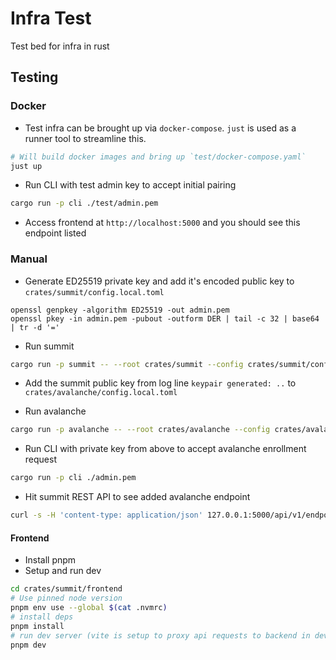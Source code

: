 # Infra Test

Test bed for infra in rust

## Testing

### Docker

- Test infra can be brought up via `docker-compose`. `just` is used as a runner tool to streamline this.

```sh
# Will build docker images and bring up `test/docker-compose.yaml`
just up
```

- Run CLI with test admin key to accept initial pairing

```sh
cargo run -p cli ./test/admin.pem
```

- Access frontend at `http://localhost:5000` and you should see this endpoint listed

### Manual

- Generate ED25519 private key and add it's encoded public key to `crates/summit/config.local.toml`

```
openssl genpkey -algorithm ED25519 -out admin.pem
openssl pkey -in admin.pem -pubout -outform DER | tail -c 32 | base64 | tr -d '='
```

- Run summit

```sh
cargo run -p summit -- --root crates/summit --config crates/summit/config.local.toml
```

- Add the summit public key from log line `keypair generated: ..` to `crates/avalanche/config.local.toml`

- Run avalanche

```sh
cargo run -p avalanche -- --root crates/avalanche --config crates/avalanche/config.local.toml
```

- Run CLI with private key from above to accept avalanche enrollment request

```sh
cargo run -p cli ./admin.pem
```

- Hit summit REST API to see added avalanche endpoint

```sh
curl -s -H 'content-type: application/json' 127.0.0.1:5000/api/v1/endpoints | jq
```

#### Frontend

- Install pnpm
- Setup and run dev

```sh
cd crates/summit/frontend
# Use pinned node version
pnpm env use --global $(cat .nvmrc)
# install deps
pnpm install
# run dev server (vite is setup to proxy api requests to backend in dev)
pnpm dev
```
